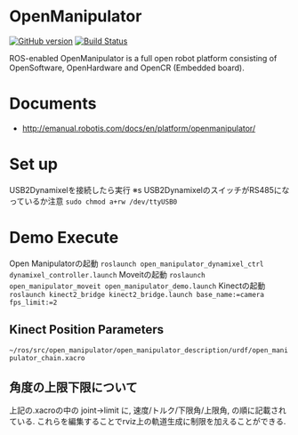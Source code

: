 # OpenManipulator

[![GitHub version](https://badge.fury.io/gh/ROBOTIS-GIT%2Fopen_manipulator.svg)](https://badge.fury.io/gh/ROBOTIS-GIT%2Fopen_manipulator) [![Build Status](https://travis-ci.org/ROBOTIS-GIT/open_manipulator.svg?branch=master)](https://travis-ci.org/ROBOTIS-GIT/open_manipulator)

ROS-enabled OpenManipulator is a full open robot platform consisting of OpenSoftware​, OpenHardware and OpenCR (Embedded board).

# Documents
- http://emanual.robotis.com/docs/en/platform/openmanipulator/


# Set up
USB2Dynamixelを接続したら実行
※s USB2DynamixelのスイッチがRS485になっているか注意
`sudo chmod a+rw /dev/ttyUSB0`

# Demo Execute
Open Manipulatorの起動
`roslaunch open_manipulator_dynamixel_ctrl dynamixel_controller.launch`
Moveitの起動
`roslaunch open_manipulator_moveit open_manipulator_demo.launch`
Kinectの起動
`roslaunch kinect2_bridge kinect2_bridge.launch base_name:=camera fps_limit:=2`

## Kinect Position Parameters
`~/ros/src/open_manipulator/open_manipulator_description/urdf/open_manipulator_chain.xacro`

## 角度の上限下限について
上記の.xacroの中の joint->limit に, 速度/トルク/下限角/上限角, の順に記載されている.
これらを編集することでrviz上の軌道生成に制限を加えることができる.
